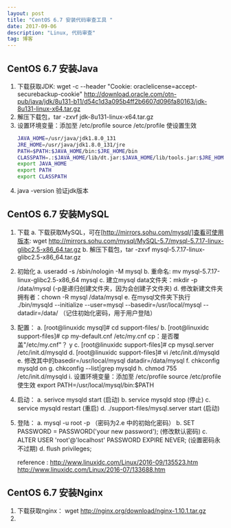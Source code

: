 ```yaml
---
layout: post
title: "CentOS 6.7 安装代码审查工具 "
date: 2017-09-06 
description: "Linux, 代码审查"
tag: 博客
---   
```


<!-- <script>
	if("233"==prompt("Please input password"))
	{
		alert("Right");
	}
	else
	{
		alert("Wrong");
		location="http://yancyyang.com";
	}
</script>
 -->



## CentOS 6.7 安装Java


1. 下载获取JDK: wget -c --header "Cookie: oraclelicense=accept-securebackup-cookie" http://download.oracle.com/otn-pub/java/jdk/8u131-b11/d54c1d3a095b4ff2b6607d096fa80163/jdk-8u131-linux-x64.tar.gz
2. 解压下载包，tar -zxvf jdk-8u131-linux-x64.tar.gz
3. 设置环境变量：添加至 /etc/profile   source /etc/profile 使设置生效  
	```bash 
	JAVA_HOME=/usr/java/jdk1.8.0_131
	JRE_HOME=/usr/java/jdk1.8.0_131/jre  
	PATH=$PATH:$JAVA_HOME/bin:$JRE_HOME/bin  
	CLASSPATH=.:$JAVA_HOME/lib/dt.jar:$JAVA_HOME/lib/tools.jar:$JRE_HOME/lib  
	export JAVA_HOME  
	export PATH  
	export CLASSPATH
	```  
4. java -version 验证jdk版本  


## CentOS 6.7 安装MySQL            
1. 下载
	a. 下载获取MySQL，可在[http://mirrors.sohu.com/mysql/]查看可使用版本: wget http://mirrors.sohu.com/mysql/MySQL-5.7/mysql-5.7.17-linux-glibc2.5-x86_64.tar.gz
	b. 解压下载包，tar -zxvf mysql-5.7.17-linux-glibc2.5-x86_64.tar.gz 
2. 初始化
	a. useradd -s /sbin/nologin -M mysql
	b. 重命名: mv mysql-5.7.17-linux-glibc2.5-x86_64 mysql
	c. 建立mysql data文件夹：mkdir -p /data/mysql (-p是递归创建文件夹，因为会创建子文件夹)
	d. 修改新建文件夹拥有者：chown -R mysql /data/mysql
	e. 在mysql文件夹下执行  ./bin/mysqld --initialize --user=mysql --basedir=/usr/local/mysql --datadir=/data/  （记住初始化密码，用于用户登陆）

3. 配置：
	a. [root@linuxidc mysql]# cd support-files/
	b. [root@linuxidc support-files]# cp my-default.cnf /etc/my.cnf
		cp：是否覆盖"/etc/my.cnf"？ y
	c. [root@linuxidc support-files]# cp mysql.server /etc/init.d/mysqld
	d. [root@linuxidc support-files]# vi /etc/init.d/mysqld
	e. 修改其中的basedir=/usr/local/mysql   datadir=/data/mysql
	f. chkconfig mysqld on
	g. chkconfig --list|grep mysqld
	h. chmod 755 /etc/init.d/mysqld
	i. 设置环境变量：添加至 /etc/profile source /etc/profile使生效  export PATH=/usr/local/mysql/bin:$PATH
4. 启动：
	a. serivce mysqld start (启动)
	b. service mysqld stop (停止)
	c. service mysqld restart (重启)
	d. ./support-files/mysql.server start (启动)
5. 登陆： 
	a. mysql -u root -p （密码为2.e 中的初始化密码）
	b. SET PASSWORD = PASSWORD('your new password'); (修改默认密码)
	c. ALTER USER 'root'@'localhost' PASSWORD EXPIRE NEVER; (设置密码永不过期)
	d. flush privileges; 

	reference : http://www.linuxidc.com/Linux/2016-09/135523.htm
				http://www.linuxidc.com/Linux/2016-07/133688.htm

## CentOS 6.7 安装Nginx
1. 下载获取nginx：  wget http://nginx.org/download/nginx-1.10.1.tar.gz
2. 